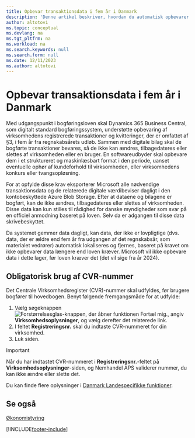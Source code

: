 ```yaml
---
title: Opbevar transaktionsdata i fem år i Danmark
description: 'Denne artikel beskriver, hvordan du automatisk opbevarer data baseret på den danske bogføringslov.'
author: altotovi
ms.topic: conceptual
ms.devlang: na
ms.tgt_pltfrm: na
ms.workload: na
ms.search.keywords: null
ms.search.form: null
ms.date: 12/11/2023
ms.author: altotovi
---
```


# Opbevar transaktionsdata i fem år i Danmark

Med udgangspunkt i bogføringsloven skal Dynamics 365 Business Central, som digitalt standard bogføringssystem, understøtte opbevaring af virksomhedens registrerede transaktioner og kvitteringer, der er omfattet af §3, i fem år fra regnskabsårets udløb. Sammen med digitale bilag skal de bogførte transaktioner bevares, så de ikke kan ændres, tilbagedateres eller slettes af virksomheden eller en bruger. En softwareudbyder skal opbevare dem i et struktureret og maskinlæsbart format i den periode, uanset eventuelle ophør af kundeforhold til virksomheden, eller virksomhedens konkurs eller tvangsopløsning.

For at opfylde disse krav eksporterer Microsoft alle nødvendige transaktionsdata og de relaterede digitale værdibeviser dagligt i den kontobeskyttede Azure Blob Storage. Efter at dataene og bilagene er bogført, kan de ikke ændres, tilbagedateres eller slettes af virksomheden. Disse data kan kun stilles til rådighed for danske myndigheder som svar på en officiel anmodning baseret på loven. Selv da er adgangen til disse data skrivebeskyttet.

Da systemet gemmer data dagligt, kan data, der ikke er lovpligtige (dvs. data, der er ældre end fem år fra udgangen af ​​det regnskabsår, som materialet vedrører) automatisk lokaliseres og fjernes, baseret på kravet om ikke opbevarer data længere end loven kræver. Microsoft vil ikke opbevare data i dette lager, før loven kræver det (det vil sige fra år 2024).

## Obligatorisk brug af CVR-nummer

Det Centrale Virksomhedsregister (CVR)-nummer skal udfyldes, før brugere bogfører til hovedbogen. Benyt følgende fremgangsmåde for at udfylde:

1. Vælg søgeknappen ![Forstørrelsesglas-knappen, der åbner funktionen Fortæl mig.](../../media/ui-search/search_small.png "Fortæl mig, hvad du vil foretage dig"), angiv **Virksomhedsoplysninger**, og vælg derefter det relaterede link.
2. I feltet **Registreringsnr.** skal du indtaste CVR-nummeret for din virksomhed.
3. Luk siden.

> [!IMPORTANT]
> Når du har indtastet CVR-nummeret i **Registreringsnr.**-feltet på **Virksomhedsoplysninger**-siden, og Nemhandel APS validerer nummer, du kan ikke ændre eller slette det.   

Du kan finde flere oplysninger i [Danmark Landespecifikke funktioner](denmark-local-functionality.md).

## Se også

[Økonomistyring](../../finance.md)

[!INCLUDE[footer-include](../../includes/footer-banner.md)]
